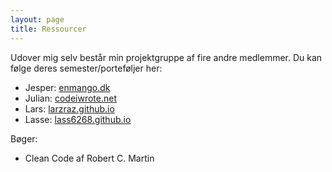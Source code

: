 ```yaml
---
layout: page
title: Ressourcer
---
```


Udover mig selv består min projektgruppe af fire andre medlemmer. Du kan følge deres semester/porteføljer her:

- Jesper: [enmango.dk](https://enmango.dk)
- Julian: [codeiwrote.net](https://codeiwrote.net)
- Lars: [larzraz.github.io](https://larzraz.github.io)
- Lasse: [lass6268.github.io](https://lass6268.github.io)

Bøger:
- Clean Code af Robert C. Martin
